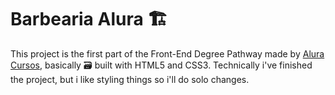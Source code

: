 # Barbearia Alura 🏗️

This project is the first part of the Front-End Degree Pathway made by [Alura Cursos](https://www.alura.com.br/), basically :card_file_box: built with HTML5 and CSS3. Technically i've finished the project, but i like styling things so i'll do solo changes.


